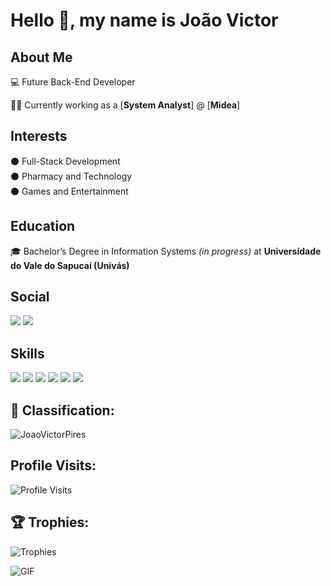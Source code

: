 # Hello 👋, my name is João Victor

## About Me

💻 Future Back-End Developer  

👨‍💼 Currently working as a [**System Analyst**] @ [**Midea**]

## Interests

⚫ Full-Stack Development  
⚫ Pharmacy and Technology  
⚫ Games and Entertainment  

## Education

🎓 Bachelor’s Degree in Information Systems *(in progress)* at **Universidade do Vale do Sapucaí (Univás)**

## Social
<img src="https://img.shields.io/badge/Facebook-1877F2?style=for-the-badge&logo=facebook&logoColor=white" />
<img src="https://img.shields.io/badge/Instagram-E4405F?style=for-the-badge&logo=instagram&logoColor=white" />

## Skills
<img src="https://img.shields.io/badge/JavaScript-F7DF1E?style=for-the-badge&logo=javascript&logoColor=black"/>  
<img src="https://img.shields.io/badge/Node.js-43853D?style=for-the-badge&logo=node.js&logoColor=white"/>  
<img src="https://img.shields.io/badge/HTML5-E34F26?style=for-the-badge&logo=html5&logoColor=white"/>  
<img src="https://img.shields.io/badge/CSS-239120?&style=for-the-badge&logo=css3&logoColor=white"/>  
<img src="https://img.shields.io/badge/Python-14354C?style=for-the-badge&logo=python&logoColor=white"/>  
<img src="https://img.shields.io/badge/Java-ED8B00?style=for-the-badge&logo=java&logoColor=white"/>

## :100: Classification:
![JoaoVictorPires](https://github-readme-stats.vercel.app/api?username=JoaoVictorPires&theme=tokyonight&show_icons=true&hide_border=true&rank_icon=default)

## Profile Visits:
![Profile Visits](https://profile-counter.glitch.me/JoaoVictorPires/count.svg)

## 🏆 Trophies:
![Trophies](https://github-profile-trophy.vercel.app/?username=JoaoVictorPires&theme=tokyonight&no-frame=true)

![GIF](https://github.com/sindresorhus/sindresorhus/blob/main/under-construction.gif)
